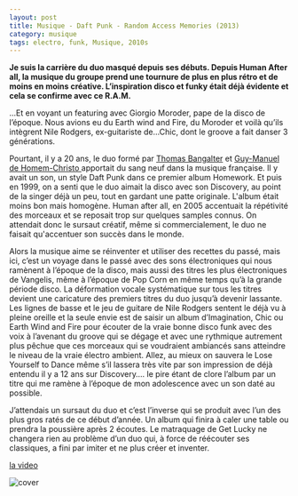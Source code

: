 ```yaml
---
layout: post
title: Musique - Daft Punk - Random Access Memories (2013)
category: musique
tags: electro, funk, Musique, 2010s
---
```

**Je suis la carrière du duo masqué depuis ses débuts. Depuis Human After all, la musique du groupe prend une tournure de plus en plus rétro et de moins en moins créative. L’inspiration disco et funky était déjà évidente et cela se confirme avec ce R.A.M.**

...Et en voyant un featuring avec Giorgio Moroder, pape de la disco de l’époque. Nous avions eu du Earth wind and Fire, du Moroder et voilà qu’ils intègrent Nile Rodgers, ex-guitariste de…Chic, dont le groove a fait danser 3 générations.

Pourtant, il y a 20 ans, le duo formé par <a title="Thomas Bangalter" href="https://fr.wikipedia.org/wiki/Thomas_Bangalter">Thomas Bangalter</a> et <a title="Guy-Manuel de Homem-Christo" href="https://fr.wikipedia.org/wiki/Guy-Manuel_de_Homem-Christo">Guy-Manuel de Homem-Christo </a>apportait du sang neuf dans la musique française. Il y avait un son, un style Daft Punk dans ce premier album Homework. Et puis en 1999, on a senti que le duo aimait la disco avec son Discovery, au point de la singer déjà un peu, tout en gardant une patte originale. L'album était moins bon mais homogène. Human after all, en 2005 accentuait la répétivité des morceaux et se reposait trop sur quelques samples connus. On attendait donc le sursaut créatif, même si commercialement, le duo ne faisait qu'accentuer son succès dans le monde.

Alors la musique aime se réinventer et utiliser des recettes du passé, mais ici, c’est un voyage dans le passé avec des sons électroniques qui nous ramènent à l’époque de la disco, mais aussi des titres les plus électroniques de Vangelis, même à l’époque de Pop Corn en même temps qu’à la grande période disco. La déformation vocale systématique sur tous les titres devient une caricature des premiers titres du duo jusqu’à devenir lassante. Les lignes de basse et le jeu de guitare de Nile Rodgers sentent le déjà vu à pleine oreille et la seule envie est de saisir un album d’Imagination, Chic ou Earth Wind and Fire pour écouter de la vraie bonne disco funk avec des voix à l’avenant du groove qui se dégage et avec une rythmique autrement plus pêchue que ces morceaux qui se voudraient ambiancés sans atteindre le niveau de la vraie électro ambient. Allez, au mieux on sauvera le Lose Yourself to Dance même s’il lassera très vite par son impression de déjà entendu il y a 12 ans sur Discovery…. le pire étant de clore l’album par un titre qui me ramène à l’époque de mon adolescence avec un son daté au possible.

J’attendais un sursaut du duo et c’est l’inverse qui se produit avec l’un des plus gros ratés de ce début d’année. Un album qui finira à caler une table ou prendra la poussière après 2 écoutes. Le matraquage de Get Lucky ne changera rien au problème d’un duo qui, à force de réécouter ses classiques, a fini par imiter et ne plus créer et inventer.

[la video](https://www.youtube.com/watch?v=a5uQMwRMHcs)

![cover](http://cheziceman.files.wordpress.com/2014/11/daftpunk.jpg)
